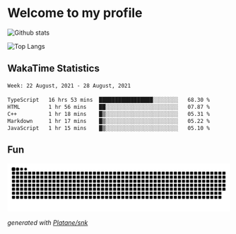 # Welcome to my profile

![Github stats](https://github-readme-stats.vercel.app/api?username=xinthose&show_icons=true&theme=radical&count_private=true)

![Top Langs](https://github-readme-stats.vercel.app/api/top-langs/?username=xinthose)

## WakaTime Statistics
<!--START_SECTION:waka-->
```text
Week: 22 August, 2021 - 28 August, 2021

TypeScript   16 hrs 53 mins  █████████████████░░░░░░░░   68.30 % 
HTML         1 hr 56 mins    ██░░░░░░░░░░░░░░░░░░░░░░░   07.87 % 
C++          1 hr 18 mins    █▒░░░░░░░░░░░░░░░░░░░░░░░   05.31 % 
Markdown     1 hr 17 mins    █▒░░░░░░░░░░░░░░░░░░░░░░░   05.22 % 
JavaScript   1 hr 15 mins    █▒░░░░░░░░░░░░░░░░░░░░░░░   05.10 % 
```
<!--END_SECTION:waka-->

## Fun
![github contribution grid snake animation](https://raw.githubusercontent.com/xinthose/xinthose/output/github-contribution-grid-snake.svg)

_generated with [Platane/snk](https://github.com/Platane/snk)_

